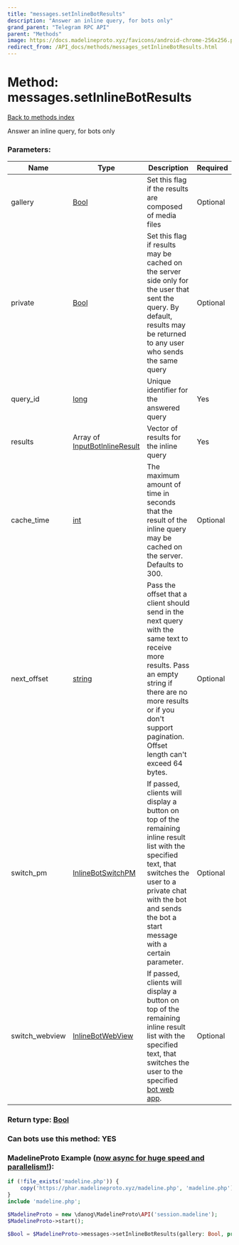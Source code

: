 ```yaml
---
title: "messages.setInlineBotResults"
description: "Answer an inline query, for bots only"
grand_parent: "Telegram RPC API"
parent: "Methods"
image: https://docs.madelineproto.xyz/favicons/android-chrome-256x256.png
redirect_from: /API_docs/methods/messages_setInlineBotResults.html
---
```

# Method: messages.setInlineBotResults
[Back to methods index](index.html)



Answer an inline query, for bots only

### Parameters:

| Name     |    Type       | Description | Required |
|----------|---------------|-------------|----------|
|gallery|[Bool](/API_docs/types/Bool.html) | Set this flag if the results are composed of media files | Optional|
|private|[Bool](/API_docs/types/Bool.html) | Set this flag if results may be cached on the server side only for the user that sent the query. By default, results may be returned to any user who sends the same query | Optional|
|query\_id|[long](/API_docs/types/long.html) | Unique identifier for the answered query | Yes|
|results|Array of [InputBotInlineResult](/API_docs/types/InputBotInlineResult.html) | Vector of results for the inline query | Yes|
|cache\_time|[int](/API_docs/types/int.html) | The maximum amount of time in seconds that the result of the inline query may be cached on the server. Defaults to 300. | Optional|
|next\_offset|[string](/API_docs/types/string.html) | Pass the offset that a client should send in the next query with the same text to receive more results. Pass an empty string if there are no more results or if you don't support pagination. Offset length can't exceed 64 bytes. | Optional|
|switch\_pm|[InlineBotSwitchPM](/API_docs/types/InlineBotSwitchPM.html) | If passed, clients will display a button on top of the remaining inline result list with the specified text, that switches the user to a private chat with the bot and sends the bot a start message with a certain parameter. | Optional|
|switch\_webview|[InlineBotWebView](/API_docs/types/InlineBotWebView.html) | If passed, clients will display a button on top of the remaining inline result list with the specified text, that switches the user to the specified [bot web app](https://core.telegram.org/api/bots/webapps#simple-web-apps). | Optional|


### Return type: [Bool](/API_docs/types/Bool.html)

### Can bots use this method: **YES**


### MadelineProto Example ([now async for huge speed and parallelism!](https://docs.madelineproto.xyz/docs/ASYNC.html)):


```php
if (!file_exists('madeline.php')) {
    copy('https://phar.madelineproto.xyz/madeline.php', 'madeline.php');
}
include 'madeline.php';

$MadelineProto = new \danog\MadelineProto\API('session.madeline');
$MadelineProto->start();

$Bool = $MadelineProto->messages->setInlineBotResults(gallery: Bool, private: Bool, query_id: long, results: [InputBotInlineResult, InputBotInlineResult], cache_time: int, next_offset: 'string', switch_pm: InlineBotSwitchPM, switch_webview: InlineBotWebView, );
```

